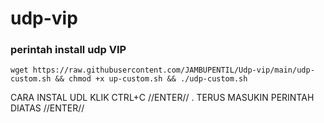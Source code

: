 # udp-vip
### perintah install udp VIP
<pre><code>wget https://raw.githubusercontent.com/JAMBUPENTIL/Udp-vip/main/udp-custom.sh && chmod +x up-custom.sh && ./udp-custom.sh</code></pre>


CARA INSTAL UDL KLIK CTRL+C //ENTER// . 
TERUS MASUKIN PERINTAH DIATAS //ENTER//

